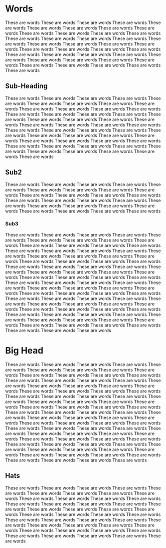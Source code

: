 # Words

These are words These are words These are words These are words These are words These are words These are words These are words These are words These are words These are words These are words These are words These are words These are words These are words These are words These are words These are words These are words These are words These are words These are words These are words These are words These are words These are words These are words These are words These are words These are words These are words These are words These are words These are words These are words These are words These are words These are words These are words 

## Sub-Heading

These are words These are words These are words These are words These are words These are words These are words These are words These are words These are words These are words These are words These are words These are words These are words These are words These are words These are words These are words These are words These are words These are words These are words These are words These are words These are words These are words These are words These are words These are words These are words These are words These are words These are words These are words These are words These are words These are words These are words These are words These are words These are words These are words These are words These are words These are words These are words These are words These are words 

## Sub2

These are words These are words These are words These are words These are words These are words These are words These are words These are words These are words These are words These are words These are words These are words These are words These are words These are words These are words These are words These are words These are words These are words These are words These are words These are words These are words 

### Sub3 

These are words These are words These are words These are words These are words These are words These are words These are words These are words These are words These are words These are words These are words These are words These are words These are words These are words These are words These are words These are words These are words These are words These are words These are words These are words These are words These are words These are words These are words These are words These are words These are words These are words These are words These are words These are words These are words These are words These are words These are words These are words These are words These are words These are words These are words These are words These are words These are words These are words These are words These are words These are words These are words These are words These are words These are words These are words These are words These are words These are words These are words These are words These are words These are words These are words These are words These are words These are words These are words These are words These are words These are words These are words These are words These are words These are words These are words These are words These are words These are words These are words 

# Big Head

These are words These are words These are words These are words These are words These are words These are words These are words These are words These are words These are words These are words These are words These are words These are words These are words These are words These are words These are words These are words These are words These are words These are words These are words These are words These are words These are words These are words These are words These are words These are words These are words These are words These are words These are words These are words These are words These are words These are words These are words These are words These are words These are words These are words These are words These are words These are words These are words These are words These are words These are words These are words These are words These are words These are words These are words These are words These are words These are words These are words These are words These are words These are words These are words These are words These are words These are words These are words These are words These are words These are words These are words These are words These are words These are words These are words These are words These are words These are words These are words These are words These are words 

## Hats

These are words These are words These are words These are words These are words These are words These are words These are words These are words These are words These are words These are words These are words These are words These are words These are words These are words These are words These are words These are words These are words These are words These are words These are words These are words These are words These are words These are words These are words These are words These are words These are words These are words These are words These are words These are words These are words These are words These are words These are words These are words These are words These are words These are words 

